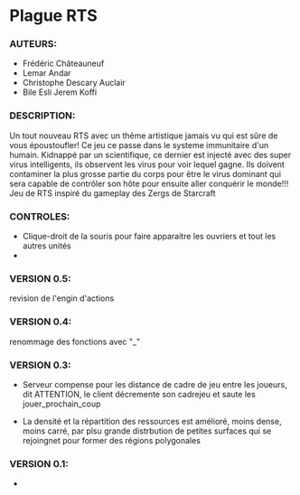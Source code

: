 # Plague RTS

### AUTEURS: 
- Frédéric Châteauneuf
- Lemar Andar
- Christophe Descary Auclair 
- Bile Esli Jerem Koffi

### DESCRIPTION: 
Un tout nouveau RTS avec un thême artistique jamais vu qui est sûre de vous époustoufler!
Ce jeu ce passe dans le systeme immunitaire d'un humain.
Kidnappé par un scientifique, ce dernier est injecté avec des super virus intelligents, 
ils observent les virus pour voir lequel gagne. 
Ils doivent contaminer la plus grosse partie du corps pour être le virus dominant qui sera capable de contrôler son hôte pour ensuite aller conquérir le monde!!! 
Jeu de RTS inspiré du gameplay des Zergs de Starcraft

### CONTROLES: 
- Clique-droit de la souris pour faire apparaitre les ouvriers et tout les autres unités 
- 
### VERSION 0.5:
revision de l'engin d'actions

### VERSION 0.4:
renommage des fonctions avec "_"

### VERSION 0.3:
- Serveur compense pour les distance de cadre de jeu entre les joueurs, dit ATTENTION, le client décremente
son cadrejeu et saute les jouer_prochain_coup

- La densité et la répartition des ressources est amélioré, moins dense, moins carré, par plsu grande distrbution
de petites surfaces qui se rejoingnet pour former des régions polygonales

### VERSION 0.1: 
-

